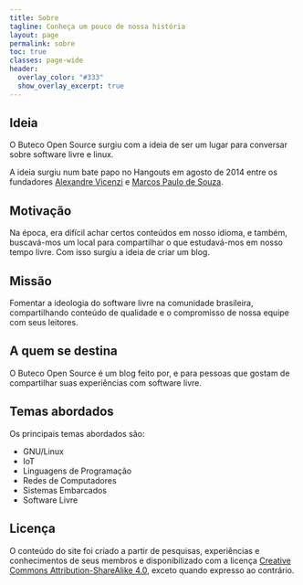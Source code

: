 ```yaml
---
title: Sobre
tagline: Conheça um pouco de nossa história
layout: page
permalink: sobre
toc: true
classes: page-wide
header:
  overlay_color: "#333"
  show_overlay_excerpt: true
---
```


## Ideia

O Buteco Open Source surgiu com a ideia de ser um lugar para conversar sobre software livre e linux.

A ideia surgiu num bate papo no Hangouts em agosto de 2014 entre os fundadores [Alexandre Vicenzi](https://www.alexandrevicenzi.com/) e [Marcos Paulo de Souza](http://mpdesouza.com/).

## Motivação

Na época, era difícil achar certos conteúdos em nosso idioma, e também, buscavá-mos um local para compartilhar o que estudavá-mos em nosso tempo livre. Com isso surgiu a ideia de criar um blog.

## Missão

Fomentar a ideologia do software livre na comunidade brasileira, compartilhando conteúdo de qualidade e o compromisso de nossa equipe com seus leitores.

## A quem se destina

O Buteco Open Source é um blog feito por, e para pessoas que gostam de compartilhar suas experiências com software livre.

## Temas abordados

Os principais temas abordados são:

* GNU/Linux
* IoT
* Linguagens de Programação
* Redes de Computadores
* Sistemas Embarcados
* Software Livre

## Licença

O conteúdo do site foi criado a partir de pesquisas, experiências e conhecimentos de seus membros e disponibilizado com a licença [Creative Commons Attribution-ShareAlike 4.0](https://creativecommons.org/licenses/by-sa/4.0/legalcode.pt), exceto quando expresso ao contrário.
